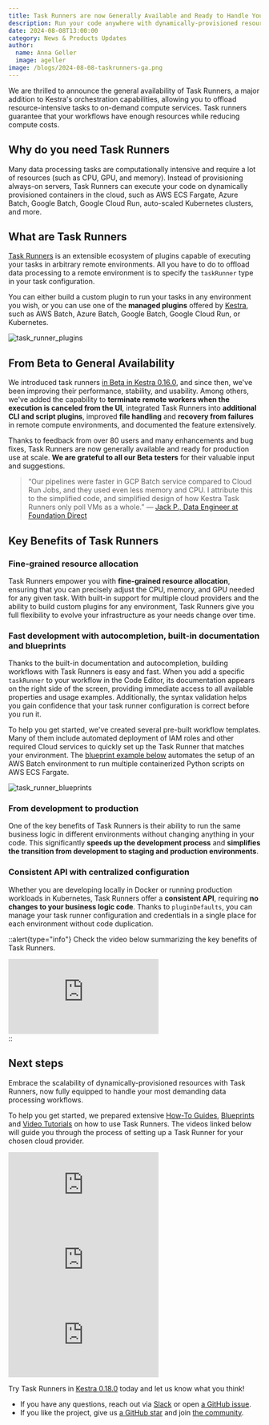 ```yaml
---
title: Task Runners are now Generally Available and Ready to Handle Your Most Demanding Workflows
description: Run your code anywhere with dynamically-provisioned resources.
date: 2024-08-08T13:00:00
category: News & Products Updates
author:
  name: Anna Geller
  image: ageller
image: /blogs/2024-08-08-taskrunners-ga.png
---
```


We are thrilled to announce the general availability of Task Runners, a major addition to Kestra's orchestration capabilities, allowing you to offload resource-intensive tasks to on-demand compute services. Task runners guarantee that your workflows have enough resources while reducing compute costs.

## Why do you need Task Runners

Many data processing tasks are computationally intensive and require a lot of resources (such as CPU, GPU, and memory). Instead of provisioning always-on servers, Task Runners can execute your code on dynamically provisioned containers in the cloud, such as AWS ECS Fargate, Azure Batch, Google Batch, Google Cloud Run, auto-scaled Kubernetes clusters, and more.

## What are Task Runners

[Task Runners](../docs/05.concepts/09.task-runners/index.md) is an extensible ecosystem of plugins capable of executing your tasks in arbitrary remote environments. All you have to do to offload data processing to a remote environment is to specify the `taskRunner` type in your task configuration.

You can either build a custom plugin to run your tasks in any environment you wish, or you can use one of the **managed plugins** offered by [Kestra](https://kestra.io/), such as AWS Batch, Azure Batch, Google Batch, Google Cloud Run, or Kubernetes.

![task_runner_plugins](/blogs/2024-08-08-taskrunners-ga/task_runner_plugins.png)

## From Beta to General Availability

We introduced task runners [in Beta in Kestra 0.16.0](./2024-04-12-release-0-16.md), and since then, we've been improving their performance, stability, and usability. Among others, we've added the capability to **terminate remote workers when the execution is canceled from the UI**, integrated Task Runners into **additional CLI and script plugins**, improved **file handling** and **recovery from failures** in remote compute environments, and documented the feature extensively.

Thanks to feedback from over 80 users and many enhancements and bug fixes, Task Runners are now generally available and ready for production use at scale. **We are grateful to all our Beta testers** for their valuable input and suggestions.

> “Our pipelines were faster in GCP Batch service compared to Cloud Run Jobs, and they used even less memory and CPU. I attribute this to the simplified code, and simplified design of how Kestra Task Runners only poll VMs as a whole.” — [Jack P., Data Engineer at Foundation Direct](https://jackskylord.medium.com/kestra-io-powerful-declarative-workflows-1dc79bce0b69)

## Key Benefits of Task Runners

### Fine-grained resource allocation

Task Runners empower you with **fine-grained resource allocation**, ensuring that you can precisely adjust the CPU, memory, and GPU needed for any given task. With built-in support for multiple cloud providers and the ability to build custom plugins for any environment, Task Runners give you full flexibility to evolve your infrastructure as your needs change over time.

### Fast development with autocompletion, built-in documentation and blueprints

Thanks to the built-in documentation and autocompletion, building workflows with Task Runners is easy and fast. When you add a specific `taskRunner` to your workflow in the Code Editor, its documentation appears on the right side of the screen, providing immediate access to all available properties and usage examples. Additionally, the syntax validation helps you gain confidence that your task runner configuration is correct before you run it.

To help you get started, we've created several pre-built workflow templates. Many of them include automated deployment of IAM roles and other required Cloud services to quickly set up the Task Runner that matches your environment. The [blueprint example below](https://kestra.io/blueprints/aws/225-run-multiple-python-scripts-in-parallel-on-aws-ecs-fargate-with-aws-batch) automates the setup of an AWS Batch environment to run multiple containerized Python scripts on AWS ECS Fargate.

![task_runner_blueprints](/blogs/2024-08-08-taskrunners-ga/task_runner_blueprints.png)

### From development to production

One of the key benefits of Task Runners is their ability to run the same business logic in different environments without changing anything in your code. This significantly **speeds up the development process** and **simplifies the transition from development to staging and production environments**.

### Consistent API with centralized configuration

Whether you are developing locally in Docker or running production workloads in Kubernetes, Task Runners offer a **consistent API**, requiring **no changes to your business logic code**. Thanks to `pluginDefaults`, you can manage your task runner configuration and credentials in a single place for each environment without code duplication.

::alert{type="info"}
Check the video below summarizing the key benefits of Task Runners.

<div class="video-container">
  <iframe src="https://www.youtube.com/embed/edYa8WAMAdQ?si=2vu6XPUUeTQziWNq" title="YouTube video player" frameborder="0" allow="accelerometer; autoplay; clipboard-write; encrypted-media; gyroscope; picture-in-picture; web-share" referrerpolicy="strict-origin-when-cross-origin" allowfullscreen></iframe>
</div>
::

## Next steps

Embrace the scalability of dynamically-provisioned resources with Task Runners, now fully equipped to handle your most demanding data processing workflows.

To help you get started, we prepared extensive [How-To Guides](../docs/15.how-to-guides/index.md), [Blueprints](https://kestra.io/blueprints) and [Video Tutorials](https://www.youtube.com/playlist?list=PLEK3H8YwZn1pbL_nRKDqE3s7J8os_yc31) on how to use Task Runners. The videos linked below will guide you through the process of setting up a Task Runner for your chosen cloud provider.

<div class="video-container">
  <iframe src="https://www.youtube.com/embed/U2TzypTbpI8?si=64eTuk-QhnGVU_3s" title="YouTube video player" frameborder="0" allow="accelerometer; autoplay; clipboard-write; encrypted-media; gyroscope; picture-in-picture; web-share" referrerpolicy="strict-origin-when-cross-origin" allowfullscreen></iframe>
</div>

<div class="video-container">
  <iframe src="https://www.youtube.com/embed/kk084vVyZDM?si=TF7SqVaDUrwSX4uy" title="YouTube video player" frameborder="0" allow="accelerometer; autoplay; clipboard-write; encrypted-media; gyroscope; picture-in-picture; web-share" referrerpolicy="strict-origin-when-cross-origin" allowfullscreen></iframe>
</div>

<div class="video-container">
  <iframe src="https://www.youtube.com/embed/nHzgPFbXIxY?si=TPh03i4XmRHNeW-b" title="YouTube video player" frameborder="0" allow="accelerometer; autoplay; clipboard-write; encrypted-media; gyroscope; picture-in-picture; web-share" referrerpolicy="strict-origin-when-cross-origin" allowfullscreen></iframe>
</div>

Try Task Runners in [Kestra 0.18.0](https://kestra.io/docs/getting-started/installation) today and let us know what you think!

- If you have any questions, reach out via [Slack](https://kestra.io/slack) or open [a GitHub issue](https://github.com/kestra-io/kestra).
- If you like the project, give us [a GitHub star](https://github.com/kestra-io/kestra) and join [the community](https://kestra.io/slack).

